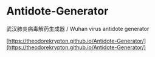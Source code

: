 # Antidote-Generator
武汉肺炎病毒解药生成器 / Wuhan virus antidote generator

[https://theodorekrypton.github.io/Antidote-Generator/](https://theodorekrypton.github.io/Antidote-Generator/)
